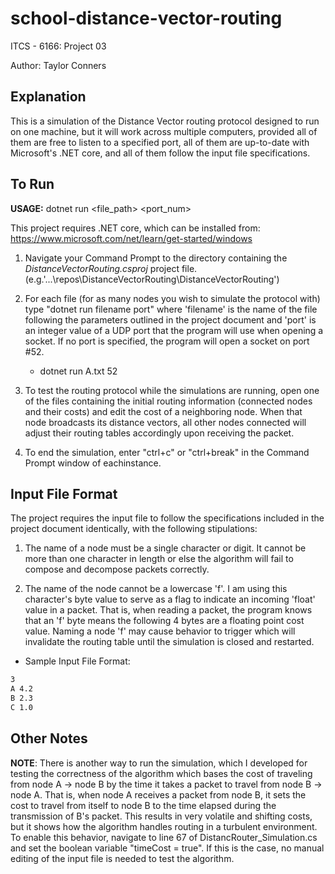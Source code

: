 # school-distance-vector-routing

ITCS - 6166: Project 03

Author: Taylor Conners

## Explanation

This is a simulation of the Distance Vector routing protocol designed to run on one machine, but it will work across multiple computers, provided all of them are free to listen to a specified port, all of them are  up-to-date with Microsoft's .NET core, and all of them follow the input file specifications.

## To Run

**USAGE:** dotnet run <file_path> <port_num>

This project requires .NET core, which can be installed from: https://www.microsoft.com/net/learn/get-started/windows

1. Navigate your Command Prompt to the directory containing the *DistanceVectorRouting.csproj* project file. (e.g.'...\repos\DistanceVectorRouting\DistanceVectorRouting')

2. For each file (for as many nodes you wish to simulate the protocol with) type "dotnet run filename port" where 'filename' is the name of the file following the parameters outlined in the project document and 'port' is an integer value of a UDP port that the program will use when opening a socket. If no port is specified, the program will open a socket on port #52.

    * dotnet run A.txt 52

3. To test the routing protocol while the simulations are running, open one of the files containing the initial routing information (connected nodes and their costs) and edit the cost of a neighboring node. When that node broadcasts its distance vectors, all other nodes connected will adjust their routing tables accordingly upon receiving the packet.

4. To end the simulation, enter "ctrl+c" or "ctrl+break" in the Command Prompt window of eachinstance.

## Input File Format

The project requires the input file to follow the specifications included in the project document identically, with the following stipulations:

1. The name of a node must be a single character or digit. It cannot be more than one character in length or else the algorithm will fail to compose and decompose packets correctly.

2. The name of the node cannot be a lowercase 'f'. I am using this character's byte value to serve as a flag to indicate an incoming 'float' value in a packet. That is, when reading a packet, the program knows that an 'f' byte means the following 4 bytes are a floating point cost value. Naming a node 'f' may cause behavior to trigger which will invalidate the routing table until the simulation is closed and restarted.

* Sample Input File Format:

```txt
3
A 4.2
B 2.3
C 1.0
```

## Other Notes

**NOTE**: There is another way to run the simulation, which I developed for testing the correctness of the algorithm which bases the cost of traveling from node A -> node B by the time it takes a packet to travel from node B -> node A. That is, when node A receives a packet from node B, it sets the cost to travel from itself to node B to the time elapsed during the transmission of B's packet. This results in very volatile and shifting costs, but it shows how the algorithm handles routing in a turbulent environment. To enable this behavior, navigate to line 67 of  DistancRouter_Simulation.cs and set the boolean variable "timeCost = true". If this is the case, no manual editing of the input file is needed to test the algorithm.